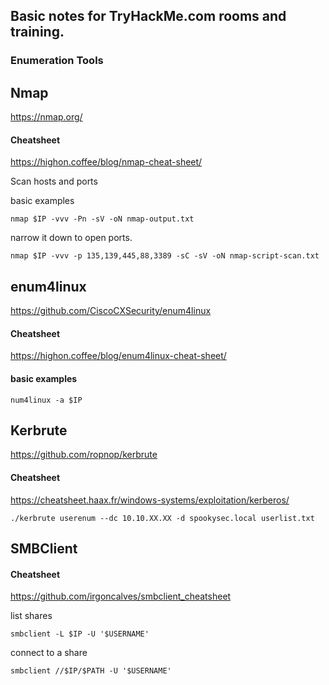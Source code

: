 ## Basic notes for TryHackMe.com rooms and training.

### Enumeration Tools

## Nmap
https://nmap.org/

#### Cheatsheet
https://highon.coffee/blog/nmap-cheat-sheet/

Scan hosts and ports

basic examples

```nmap $IP -vvv -Pn -sV -oN nmap-output.txt```

narrow it down to open ports.

```nmap $IP -vvv -p 135,139,445,88,3389 -sC -sV -oN nmap-script-scan.txt```

## enum4linux
https://github.com/CiscoCXSecurity/enum4linux

#### Cheatsheet
https://highon.coffee/blog/enum4linux-cheat-sheet/

#### basic examples

```num4linux -a $IP```

## Kerbrute
https://github.com/ropnop/kerbrute

#### Cheatsheet
https://cheatsheet.haax.fr/windows-systems/exploitation/kerberos/

```./kerbrute userenum --dc 10.10.XX.XX -d spookysec.local userlist.txt```

## SMBClient

#### Cheatsheet
https://github.com/irgoncalves/smbclient_cheatsheet

list shares

```smbclient -L $IP -U '$USERNAME'```

connect to a share

```smbclient //$IP/$PATH -U '$USERNAME'```
